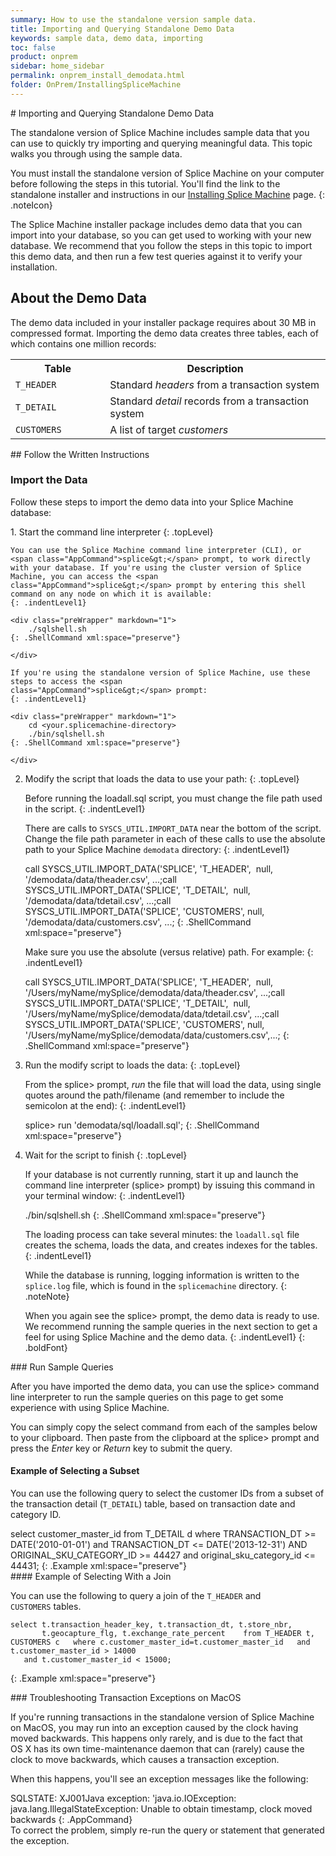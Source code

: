 ```yaml
---
summary: How to use the standalone version sample data.
title: Importing and Querying Standalone Demo Data
keywords: sample data, demo data, importing
toc: false
product: onprem
sidebar: home_sidebar
permalink: onprem_install_demodata.html
folder: OnPrem/InstallingSpliceMachine
---
```

<section>
<div class="TopicContent" data-swiftype-index="true" markdown="1">
# Importing and Querying Standalone Demo Data

The standalone version of Splice Machine includes sample data that you can
use to quickly try importing and querying meaningful data. This topic walks you through using the sample data.

You must install the standalone version of Splice Machine on your computer before
following the steps in this tutorial. You'll find the link to the standalone installer and instructions in our [Installing Splice Machine](onprem_install_intro.html) page.
{: .noteIcon}

The Splice Machine installer package includes demo data that you can
import into your database, so you can get used to working with your new
database. We recommend that you follow the steps in this topic to import
this demo data, and then run a few test queries against it to verify
your installation.

## About the Demo Data

The demo data included in your installer package requires about 30 MB in
compressed format. Importing the demo data creates three tables, each of
which contains one million records:

<table summary="Sample data tables">
                <col width="112px" />
                <col width="70%" />
                <tbody>
                    <tr>
                        <th>Table</th>
                        <th>Description</th>
                    </tr>
                    <tr>
                        <td><code>T_HEADER</code>
                        </td>
                        <td>Standard <em>headers</em> from a transaction system</td>
                    </tr>
                    <tr>
                        <td><code>T_DETAIL</code>
                        </td>
                        <td>Standard <em>detail</em> records from a transaction system</td>
                    </tr>
                    <tr>
                        <td><code>CUSTOMERS</code>
                        </td>
                        <td>A list of target <em>customers</em></td>
                    </tr>
                </tbody>
            </table>
## Follow the Written Instructions

### Import the Data

Follow these steps to import the demo data into your Splice Machine
database:

<div class="opsStepsList" markdown="1">
1.  Start the command line interpreter
    {: .topLevel}

    You can use the Splice Machine command line interpreter (CLI), or
    <span class="AppCommand">splice&gt;</span> prompt, to work directly
    with your database. If you're using the cluster version of Splice
    Machine, you can access the <span
    class="AppCommand">splice&gt;</span> prompt by entering this shell
    command on any node on which it is available:
    {: .indentLevel1}

    <div class="preWrapper" markdown="1">
        ./sqlshell.sh
    {: .ShellCommand xml:space="preserve"}

    </div>

    If you're using the standalone version of Splice Machine, use these
    steps to access the <span
    class="AppCommand">splice&gt;</span> prompt:
    {: .indentLevel1}

    <div class="preWrapper" markdown="1">
        cd <your.splicemachine-directory>
        ./bin/sqlshell.sh
    {: .ShellCommand xml:space="preserve"}

    </div>

2.  Modify the script that loads the data to use your path:
    {: .topLevel}

    Before running the <span class="AppCommand">loadall.sql</span>
    script, you must change the file path used in the script.
    {: .indentLevel1}

    There are calls to `SYSCS_UTIL.IMPORT_DATA` near the bottom of the
    script. Change the file path parameter in each of these calls to use
    the absolute path to your Splice Machine `demodata` directory:
    {: .indentLevel1}

    <div class="preWrapperWide" markdown="1">
        call SYSCS_UTIL.IMPORT_DATA('SPLICE', 'T_HEADER',  null, '<yourPath>/demodata/data/theader.csv', ...;call SYSCS_UTIL.IMPORT_DATA('SPLICE', 'T_DETAIL',  null, '<yourPath>/demodata/data/tdetail.csv', ...;call SYSCS_UTIL.IMPORT_DATA('SPLICE', 'CUSTOMERS', null, '<yourPath>/demodata/data/customers.csv', ...;
    {: .ShellCommand xml:space="preserve"}

    </div>

    Make sure you use the absolute (versus relative) path. For example:
    {: .indentLevel1}

    <div class="preWrapperWide" markdown="1">
        call SYSCS_UTIL.IMPORT_DATA('SPLICE', 'T_HEADER',  null, '/Users/myName/mySplice/demodata/data/theader.csv', ...;call SYSCS_UTIL.IMPORT_DATA('SPLICE', 'T_DETAIL',  null, '/Users/myName/mySplice/demodata/data/tdetail.csv', ...;call SYSCS_UTIL.IMPORT_DATA('SPLICE', 'CUSTOMERS', null, '/Users/myName/mySplice/demodata/data/customers.csv',...;
    {: .ShellCommand xml:space="preserve"}

    </div>

3.  Run the modify script to loads the data:
    {: .topLevel}

    From the <span class="AppCommand">splice&gt;</span> prompt, *run*
    the file that will load the data, using single quotes around the
    path/filename (and remember to include the semicolon at the end):
    {: .indentLevel1}

    <div class="preWrapper" markdown="1">
        splice> run 'demodata/sql/loadall.sql';
    {: .ShellCommand xml:space="preserve"}

    </div>

4.  Wait for the script to finish
    {: .topLevel}

    If your database is not currently running, start it up and launch
    the command line interpreter (<span
    class="AppCommand">splice&gt;</span> prompt) by issuing this command
    in your terminal window:
    {: .indentLevel1}

    <div class="preWrapper" markdown="1">
        ./bin/sqlshell.sh
    {: .ShellCommand xml:space="preserve"}

    </div>

    The loading process can take several minutes: the `loadall.sql` file
    creates the schema, loads the data, and creates indexes for the
    tables.
    {: .indentLevel1}

    While the database is running, logging information is written to the
    `splice.log` file, which is found in the `splicemachine` directory.
    {: .noteNote}

    When you again see the <span class="AppCommand">splice&gt;</span>
    prompt, the demo data is ready to use. We recommend running the
    sample queries in the next section to get a feel for using Splice
    Machine and the demo data.
    {: .indentLevel1}
{: .boldFont}

</div>
### Run Sample Queries

After you have imported the demo data, you can use the <span
class="AppCommand">splice&gt;</span> command line interpreter to run the
sample queries on this page to get some experience with using Splice
Machine.

You can simply copy the select command from each of the samples below to
your clipboard. Then paste from the clipboard at the <span
class="AppCommand">splice&gt;</span> prompt and press the *Enter* key or
*Return* key to submit the query.

#### Example of Selecting a Subset

You can use the following query to select the customer IDs from a subset
of the transaction detail (`T_DETAIL`) table, based on transaction date
and category ID.

<div class="preWrapperWide" markdown="1">
    select customer_master_id
       from T_DETAIL d
       where TRANSACTION_DT >= DATE('2010-01-01')
          and TRANSACTION_DT <= DATE('2013-12-31')
          AND ORIGINAL_SKU_CATEGORY_ID >= 44427
          and original_sku_category_id <= 44431;
{: .Example xml:space="preserve"}

</div>
#### Example of Selecting With a Join

You can use the following to query a join of the `T_HEADER` and
`CUSTOMERS` tables.

<div class="preWrapperWide" markdown="1">

    select t.transaction_header_key, t.transaction_dt, t.store_nbr,
           t.geocapture_flg, t.exchange_rate_percent    from T_HEADER t, CUSTOMERS c   where c.customer_master_id=t.customer_master_id   and t.customer_master_id > 14000
       and t.customer_master_id < 15000;
{: .Example xml:space="preserve"}

</div>
### Troubleshooting Transaction Exceptions on MacOS

If you're running transactions in the standalone version of
Splice Machine on MacOS, you may run into an exception caused by the
clock having moved backwards. This happens only rarely, and is due to
the fact that OS X has its own time-maintenance daemon that can (rarely)
cause the clock to move backwards, which causes a transaction exception.

When this happens, you'll see an exception messages like the following:

<div class="preWrapperWide" markdown="1">
    SQLSTATE: XJ001Java exception: 'java.io.IOException: java.lang.IllegalStateException: Unable to obtain timestamp, clock moved backwards
{: .AppCommand}

</div>
To correct the problem, simply re-run the query or statement that
generated the exception.

</div>
</section>
